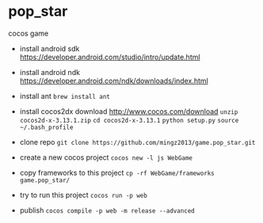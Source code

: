 # pop_star
cocos game

- install android sdk
https://developer.android.com/studio/intro/update.html

- install android ndk
https://developer.android.com/ndk/downloads/index.html

- install ant
`brew install ant`

- install cocos2dx
download http://www.cocos.com/download
`unzip cocos2d-x-3.13.1.zip`
`cd cocos2d-x-3.13.1`
`python setup.py`
`source ~/.bash_profile`


- clone repo
`git clone https://github.com/mingz2013/game.pop_star.git`

- create a new cocos project
`cocos new -l js WebGame`

- copy frameworks to this project
`cp -rf WebGame/frameworks game.pop_star/`

- try to run this project
`cocos run -p web`

- publish
`cocos compile -p web -m release --advanced`
